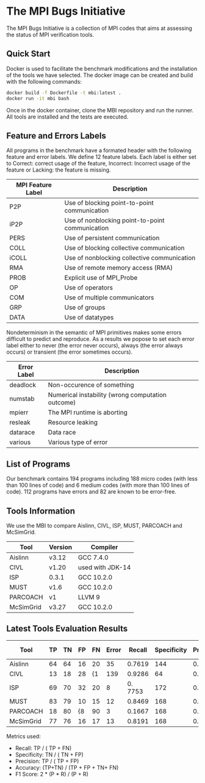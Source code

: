 # The MPI Bugs Initiative

The MPI Bugs Initiative is a collection of MPI codes that aims at assessing the status of MPI verification tools.


## Quick Start

Docker is used to facilitate the benchmark modifications and the installation of the tools we have selected.
The docker image can be created and build with the following commands:

```bash
docker build -f Dockerfile -t mbi:latest .
docker run -it mbi bash 
```
Once in the docker container, clone the MBI repository and run the runner. All tools are installed and the tests are executed.



## Feature and Errors Labels

All programs in the benchmark have a formated header with the following feature and error labels.
We define 12 feature labels. Each label is either set to Correct: correct usage of the feature, Incorrect: Incorrect usage of the feature or
Lacking: the feature is missing.


MPI Feature Label | Description 
 -----------------|--------------------
 P2P | Use of blocking point-to-point communication  
 iP2P  | Use of nonblocking point-to-point communication 
 PERS | Use of persistent communication 
 COLL  | Use of blocking collective communication  
 iCOLL | Use of nonblocking collective communication 
 RMA   | Use of remote memory access (RMA)  
 PROB  | Explicit use of MPI_Probe     
 OP | Use of operators 
 COM | Use of multiple communicators
 GRP | Use of groups 
 DATA | Use of datatypes 

Nondeterminism in the semantic of MPI primitives makes some errors difficult to predict and reproduce. As a results we popose to
set each error label either to never (the error never occurs), always (the error always occurs) or transient (the error sometimes occurs).



 Error Label |  Description
 ------------|--------------------
  deadlock | Non-occurence of something
  numstab | Numerical instability (wrong computation outcome)
  mpierr | The MPI runtime is aborting 
  resleak | Resource leaking
  datarace | Data race
  various | Various type of error




## List of Programs

Our benchmark contains 194 programs including 188 micro codes (with less than 100 lines of code) and 6 medium codes (with more than 100 lines of code). 112 programs have errors and 82 are known to be error-free.



## Tools Information

We use the MBI to compare Aislinn, CIVL, ISP, MUST, PARCOACH and McSimGrid.


Tool | Version | Compiler 
-----|---------|---------
Aislinn | v3.12 | GCC 7.4.0
CIVL | v1.20 | used with JDK-14
ISP | 0.3.1 | GCC 10.2.0
MUST | v1.6 | GCC 10.2.0
PARCOACH | v1 | LLVM 9
McSimGrid | v3.27 |  GCC 10.2.0


## Latest Tools Evaluation Results

 
Tool   	| TP | TN | FP | FN | Error | Recall | Specificity | Precision | Accurracy | F1 Score  
--------|----|----|----|----|-------|--------|-------------|-----------|-----------|---------
Aislinn | 64 | 64 | 16 | 20 | 35 | 0.7619 | 144 | 0.8000 | 0.7805 | 0.7805
CIVL | 13 | 18 | 28 | {1 | 139 | 0.9286 | 64 | 0.3171 | 0.5167 | 0.4727
ISP | 69 | 70 | 32 | 20 | 8  | 0. 7753 | 172 | 0.6832 | 0.7277 | 0.7263 
 MUST | 83 | 79 | 10 | 15 | 12 | 0.8469 | 168 | 0.8925 | 0.8663 | 0.8691
PARCOACH | 18 | 80 | {8 | 90 | 3 | 0.1667 | 168 | 0.6923 |0.5000 | 0.287
McSimGrid | 77 | 76 | 16 | 17 | 13 | 0.8191 | 168 | 0.8280 | 0.8226 | 0.8235 


Metrics used: 
- Recall: TP / ( TP + FN) 
- Specificity: TN / ( TN + FP)
- Precision: TP / ( TP + FP)
- Accuracy: (TP+TN) / (TP + FP + TN+ FN)
- F1 Score: 2 * (P * R) / (P + R)


